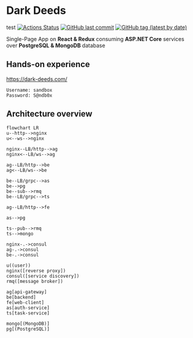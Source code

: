 # Dark Deeds
test
[![Actions Status](https://github.com/gerrkoff/dark-deeds/workflows/CI/badge.svg)](https://github.com/gerrkoff/dark-deeds/actions)
[![GitHub last commit](https://img.shields.io/github/last-commit/gerrkoff/dark-deeds.svg)](https://github.com/gerrkoff/dark-deeds/commits/master)
[![GitHub tag (latest by date)](https://img.shields.io/github/v/tag/gerrkoff/dark-deeds)](https://github.com/gerrkoff/dark-deeds/tags)

Single-Page App on **React & Redux** consuming **ASP.NET Core** services over **PostgreSQL & MongoDB** database

## Hands-on experience

https://dark-deeds.com/

```
Username: sandbox
Password: S@ndb0x
```

## Architecture overview

```mermaid
flowchart LR
u--http-->nginx
u<--ws-->nginx

nginx--LB/http-->ag
nginx<--LB/ws-->ag

ag--LB/http-->be
ag<--LB/ws-->be

be--LB/grpc-->as
be-->pg
be--sub-->rmq
be--LB/grpc-->ts

ag--LB/http-->fe

as-->pg

ts--pub-->rmq
ts-->mongo

nginx-.->consul
ag-.->consul
be-.->consul

u((user))
nginx([reverse proxy])
consul([service discovery])
rmq([message broker])

ag[api-gateway]
be[backend]
fe[web-client]
as[auth-service]
ts[task-service]

mongo[(MongoDB)]
pg[(PostgreSQL)]
```
